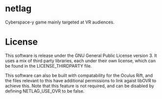 netlag
======
Cyberspace-y game mainly targeted at VR audiences.


License
======
This software is release under the GNU General Public License version 3.
It uses a mix of third party libraries, each under their own license,
which can be found in the LICENSE_THIRDPARTY file.

This software can also be built with compatability for the Oculus Rift,
and the files relevant to this have additional permissions to link
agaist libOVR to achieve this. Note that this feature is not required,
and can be disabled by defining NETLAG_USE_OVR to be false.